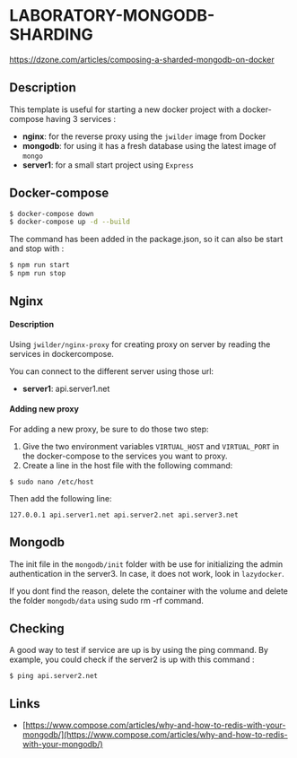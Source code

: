 # LABORATORY-MONGODB-SHARDING

https://dzone.com/articles/composing-a-sharded-mongodb-on-docker

## Description

This template is useful for starting a new docker project with a docker-compose having 3 services :

- **nginx**: for the reverse proxy using the `jwilder` image from Docker
- **mongodb**: for using it has a fresh database using the latest image of `mongo`
- **server1**: for a small start project using `Express`

## Docker-compose

```bash
$ docker-compose down
$ docker-compose up -d --build
```

The command has been added in the package.json, so it can also be start and stop with :

```bash
$ npm run start
$ npm run stop
```

## Nginx

#### Description

Using `jwilder/nginx-proxy` for creating proxy on server by reading the services in dockercompose.

You can connect to the different server using those url:

- **server1**: api.server1.net

#### Adding new proxy

For adding a new proxy, be sure to do those two step:

1. Give the two environment variables `VIRTUAL_HOST` and `VIRTUAL_PORT` in the docker-compose to the services you want to proxy.
2. Create a line in the host file with the following command:
```
$ sudo nano /etc/host
```
Then add the following line:
```
127.0.0.1 api.server1.net api.server2.net api.server3.net
```

## Mongodb

The init file in the `mongodb/init` folder with be use for initializing the admin authentication in the server3. In case, it does not work, look in `lazydocker`.

If you dont find the reason, delete the container with the volume and delete the folder `mongodb/data` using sudo rm -rf command.

## Checking

A good way to test if service are up is by using the ping command.
By example, you could check if the server2 is up with this command :

```
$ ping api.server2.net
```

## Links

- [https://www.compose.com/articles/why-and-how-to-redis-with-your-mongodb/](https://www.compose.com/articles/why-and-how-to-redis-with-your-mongodb/)
